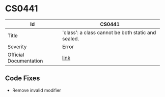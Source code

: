 # CS0441

| Id                     | CS0441                                                            |
| ---------------------- | ----------------------------------------------------------------- |
| Title                  | 'class': a class cannot be both static and sealed\.               |
| Severity               | Error                                                             |
| Official Documentation | [link](http://docs.microsoft.com/en-us/dotnet/csharp/misc/cs0441) |

## Code Fixes

* Remove invalid modifier

